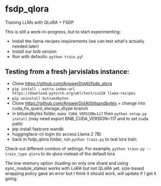 # fsdp_qlora
Training LLMs with QLoRA + FSDP

This is still a work-in-progress, but to start experimenting:

- Install the llama-recipes requirements (we can test what's actually needed later)
- Install our bnb version
- Run with defaults: `python train.py`!

## Testing from a fresh jarvislabs instance:
- Clone https://github.com/AnswerDotAI/fsdp_qlora
- `pip install --extra-index-url https://download.pytorch.org/whl/test/cu118 llama-recipes`
- `pip uninstall bitsandbytes`
- Clone https://github.com/AnswerDotAI/bitsandbytes + change into cuda_fix_quant_storage_dtype branch
- in bitsandbytes folder, `make CUDA_VERSION=117` then `python setup.py install` (may need export BNB_CUDA_VERSION=117 and to set cuda path)
- pip install fastcore wandb
- huggingface-cli login (to access Llama 2 7B)
- back in fsdp_qlora folder, run `python train.py` to test lora train

Check out different combos of settings. For example,
`python train.py --train_type qlora` to do qlora instead of the default lora

The low-memory option (loading on only one shard and using sync_module_states) works with LoRA but not QLoRA yet. 
size-based wrapping policy gave an error but I think it should work, will update if I get it going.
